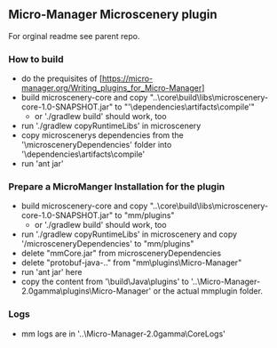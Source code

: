 ## Micro-Manager Microscenery plugin

For orginal readme see parent repo.

### How to build

- do the prequisites of [https://micro-manager.org/Writing_plugins_for_Micro-Manager]
- build microscenery-core and copy "..\core\build\libs\microscenery-core-1.0-SNAPSHOT.jar" to "'\dependencies\artifacts\compile'"
    - or './gradlew build' should work, too
- run './gradlew copyRuntimeLibs' in microscenery
- copy microscenerys dependencies from the '\microsceneryDependencies' folder into '\dependencies\artifacts\compile'
- run 'ant jar'

### Prepare a MicroManger Installation for the plugin

- build microscenery-core and copy "..\core\build\libs\microscenery-core-1.0-SNAPSHOT.jar" to "mm/plugins"
  - or './gradlew build' should work, too
- run './gradlew copyRuntimeLibs' in microscenery and copy '/microsceneryDependencies' to "mm/plugins"
- delete "mmCore.jar" from microsceneryDependencies
- delete "protobuf-java-.." from "mm\plugins\Micro-Manager"
- run 'ant jar' here
- copy the content from '\build\Java\plugins' to '..\Micro-Manager-2.0gamma\plugins\Micro-Manager' or the actual mmplugin folder.

### Logs 

- mm logs are in '..\Micro-Manager-2.0gamma\CoreLogs'